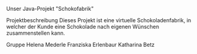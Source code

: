 Unser Java-Projekt "Schokofabrik"

Projektbeschreibung
Dieses Projekt ist eine virtuelle Schokoladenfabrik, in welcher der Kunde eine Schokolade nach eigenen Wünschen zusammenstellen kann.

Gruppe
Helena Mederle
Franziska Erlenbaur
Katharina Betz
